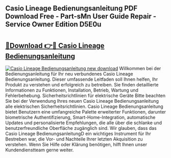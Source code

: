 ## Casio Lineage Bedienungsanleitung PDF Download Free - Part-sMn User Guide Repair - Service Owner Edition D5E0u

# <h2><a href="http://df0j5su.blite.top/?on=Casio+Lineage+Bedienungsanleitung">🔗Download 👉🔴 Casio Lineage Bedienungsanleitung</a></h2>

[![Casio Lineage Bedienungsanleitung new download](https://i.imgur.com/lujVjoI.png)](http://df0j5su.blite.top/?on=Casio+Lineage+Bedienungsanleitung)
Willkommen bei der Bedienungsanleitung für Ihr neu verbundenes Casio Lineage Bedienungsanleitung. Dieser umfassende Leitfaden soll Ihnen helfen, Ihr Produkt zu verstehen und erfolgreich zu betreiben. Sie finden detaillierte Informationen zu Funktionen, Installation, Betrieb, Wartung und Fehlerbehebung. Sicherheitsrichtlinien für elektrische Geräte Bitte beachten Sie bei der Verwendung Ihres neuen Casio Lineage Bedienungsanleitung alle elektrischen Sicherheitsrichtlinien. Casio Lineage Bedienungsanleitung bietet Benutzern eine umfangreiche Palette erweiterter Funktionen, darunter biometrische Authentifizierung, Smart-Home-Integration, automatische Updates und personalisierte Empfehlungen, die alle über die schlanke und benutzerfreundliche Oberfläche zugänglich sind. Wir glauben, dass das Casio Lineage BedienungsanleitungD ein wichtiges Instrument für Ihr Bestreben war, die Vor- und Nachteile Ihrer letzten Akquisition zu verstehen. Wenn Sie Hilfe oder Klärung benötigen, hilft Ihnen unser Kundendienstteam gerne weiter.
